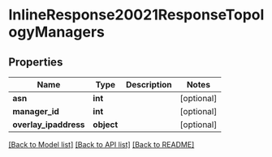 # InlineResponse20021ResponseTopologyManagers

## Properties
Name | Type | Description | Notes
------------ | ------------- | ------------- | -------------
**asn** | **int** |  | [optional] 
**manager_id** | **int** |  | [optional] 
**overlay_ipaddress** | **object** |  | [optional] 

[[Back to Model list]](../README.md#documentation-for-models) [[Back to API list]](../README.md#documentation-for-api-endpoints) [[Back to README]](../README.md)


